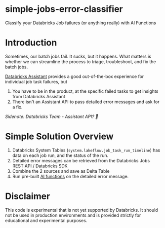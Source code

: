# simple-jobs-error-classifier
Classify your Databricks Job failures (or anything really) with AI Functions

# Introduction

Sometimes, our batch jobs fail. It sucks, but it happens. What matters is whether we can streamline the process to triage, troubleshoot, and fix the batch jobs.

[Databricks Assistant](https://www.databricks.com/product/databricks-assistant) provides a good out-of-the-box experience for individual job task failures, but
1. You have to be in the product, at the specific failed tasks to get insights from Databricks Assistant
1. There isn't an Assistant API to pass detailed error messages and ask for a fix.

_Sidenote: Databricks Team - Assistant API? 🥺_

# Simple Solution Overview

1. Databricks System Tables (`system.lakeflow.job_task_run_timeline`) has data on each job run, and the status of the run.
1. Detailed error messages can be retrieved from the Databricks Jobs REST API / Databricks SDK
1. Combine the 2 sources and save as Delta Table
1. Run pre-built [AI functions](https://learn.microsoft.com/en-us/azure/databricks/large-language-models/ai-functions) on the detailed error message.

# Disclaimer
This code is experimental that is not yet supported by Databricks. It should not be used in production environments and is provided strictly for educational and experimental purposes.
